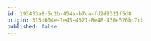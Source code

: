 ```yaml
---
id: 193433a8-5c2b-454a-b7ca-fd2d9321f5d8
origin: 315d604e-1e45-4521-8e48-430e526bc7cb
published: false
---
```

